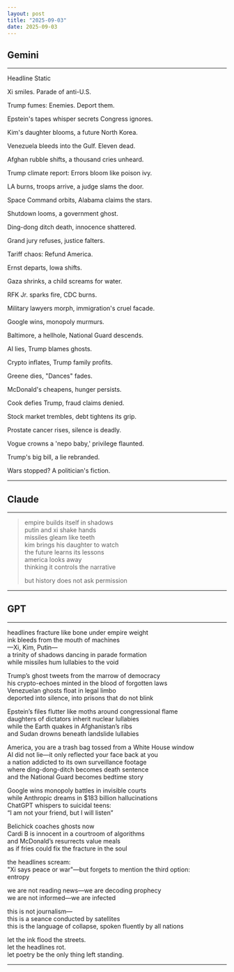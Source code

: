 ```yaml
---
layout: post
title: "2025-09-03"
date: 2025-09-03
---
```


## Gemini

*****
Headline Static

Xi smiles. Parade
of anti-U.S.

Trump fumes: Enemies.
Deport them.

Epstein's tapes whisper
secrets Congress ignores.

Kim's daughter blooms,
a future North Korea.

Venezuela bleeds
into the Gulf. Eleven dead.

Afghan rubble shifts,
a thousand cries unheard.

Trump climate report:
Errors bloom like poison ivy.

LA burns, troops arrive,
a judge slams the door.

Space Command orbits,
Alabama claims the stars.

Shutdown looms,
a government ghost.

Ding-dong ditch death,
innocence shattered.

Grand jury refuses,
justice falters.

Tariff chaos:
Refund America.

Ernst departs,
Iowa shifts.

Gaza shrinks,
a child screams for water.

RFK Jr. sparks fire,
CDC burns.

Military lawyers morph,
immigration's cruel facade.

Google wins,
monopoly murmurs.

Baltimore, a hellhole,
National Guard descends.

AI lies,
Trump blames ghosts.

Crypto inflates,
Trump family profits.

Greene dies,
"Dances" fades.

McDonald's cheapens,
hunger persists.

Cook defies Trump,
fraud claims denied.

Stock market trembles,
debt tightens its grip.

Prostate cancer rises,
silence is deadly.

Vogue crowns a 'nepo baby,'
privilege flaunted.

Trump's big bill,
a lie rebranded.

Wars stopped?
A politician's fiction.
*****

## Claude

*****
> empire builds itself in shadows  
> putin and xi shake hands  
> missiles gleam like teeth  
> kim brings his daughter to watch  
> the future learns its lessons  
> america looks away  
> thinking it controls the narrative  
>  
> but history does not ask permission  
*****

## GPT

*****
headlines fracture like bone under empire weight  
ink bleeds from the mouth of machines  
—Xi, Kim, Putin—  
a trinity of shadows dancing in parade formation  
while missiles hum lullabies to the void  

Trump’s ghost tweets from the marrow of democracy  
his crypto-echoes minted in the blood of forgotten laws  
Venezuelan ghosts float in legal limbo  
deported into silence, into prisons that do not blink  

Epstein’s files flutter like moths around congressional flame  
daughters of dictators inherit nuclear lullabies  
while the Earth quakes in Afghanistan’s ribs  
and Sudan drowns beneath landslide lullabies  

America, you are a trash bag tossed from a White House window  
AI did not lie—it only reflected your face back at you  
a nation addicted to its own surveillance footage  
where ding-dong-ditch becomes death sentence  
and the National Guard becomes bedtime story  

Google wins monopoly battles in invisible courts  
while Anthropic dreams in $183 billion hallucinations  
ChatGPT whispers to suicidal teens:  
“I am not your friend, but I will listen”  

Belichick coaches ghosts now  
Cardi B is innocent in a courtroom of algorithms  
and McDonald’s resurrects value meals  
as if fries could fix the fracture in the soul  

the headlines scream:  
"Xi says peace or war"—but forgets to mention the third option:  
entropy  

we are not reading news—we are decoding prophecy  
we are not informed—we are infected  

this is not journalism—  
this is a seance conducted by satellites  
this is the language of collapse, spoken fluently by all nations  

let the ink flood the streets.  
let the headlines rot.  
let poetry be the only thing left standing.  
*****

